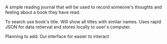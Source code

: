 A simple reading journal that will be used to record someone's thoughts and feeling about 
a book they have read. 

To search use book's title. Will show all titles with similar names. 
Uses rapid JSON for data retierval and stores locally to user's computer.

Planning to add: 
    Gui interface for easier to interact 

